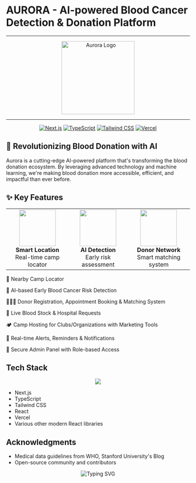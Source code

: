 # AURORA - AI-powered Blood Cancer Detection & Donation Platform






---

<div align="center">
<img src="https://github.com/user-attachments/assets/26b36d9e-5f13-434b-9c75-b68ada7edd10" alt="Aurora Logo" width="200"/>

---

  
  [![Next.js](https://img.shields.io/badge/Next.js-000000?style=for-the-badge&logo=next.js&logoColor=white)](https://nextjs.org/)
  [![TypeScript](https://img.shields.io/badge/TypeScript-007ACC?style=for-the-badge&logo=typescript&logoColor=white)](https://www.typescriptlang.org/)
  [![Tailwind CSS](https://img.shields.io/badge/Tailwind_CSS-38B2AC?style=for-the-badge&logo=tailwind-css&logoColor=white)](https://tailwindcss.com/)
  [![Vercel](https://img.shields.io/badge/Vercel-000000?style=for-the-badge&logo=vercel&logoColor=white)](https://vercel.com)
  
</div>  

## 🌟 Revolutionizing Blood Donation with AI

Aurora is a cutting-edge AI-powered platform that's transforming the blood donation ecosystem. By leveraging advanced technology and machine learning, we're making blood donation more accessible, efficient, and impactful than ever before.

## ✨ Key Features

<div align="center">
  <table>
    <tr>
      <td align="center">
        <img src="https://github.com/user-attachments/assets/4a33f45c-c246-46e0-8e74-e2282d5e280d" width="100"/>
        <br/>
        <b>Smart Location</b>
        <br/>
        Real-time camp locator
      </td>
      <td align="center">
        <img src="https://github.com/user-attachments/assets/f6e096f2-4e31-4425-a09d-a2a1bc082e72" width="100"/>
        <br/>
        <b>AI Detection</b>
        <br/>
        Early risk assessment
      </td>
      <td align="center">
        <img src="https://github.com/user-attachments/assets/d973c3a4-c4ca-4a94-9fc5-3e13df0193d6" width="100"/>
        <br/>
        <b>Donor Network</b>
        <br/>
        Smart matching system
      </td>
    </tr>
  </table>
</div>


📍 Nearby Camp Locator

🧬 AI-based Early Blood Cancer Risk Detection

🧑‍🤝‍🧑 Donor Registration, Appointment Booking & Matching System

🏥 Live Blood Stock & Hospital Requests

🏕️ Camp Hosting for Clubs/Organizations with Marketing Tools

🔔 Real-time Alerts, Reminders & Notifications

🔐 Secure Admin Panel with Role-based Access



## Tech Stack

<div align="center">
  <img src="https://skillicons.dev/icons?i=nextjs,ts,tailwind,react,vercel,git&theme=dark" />
</div>

- Next.js
- TypeScript
- Tailwind CSS
- React
- Vercel
- Various other modern React libraries

## Acknowledgments

- Medical data guidelines from WHO, Stanford University's Blog
- Open-source community and contributors


<div align="center">
  <img src="https://readme-typing-svg.herokuapp.com?font=Fira+Code&weight=500&size=20&pause=1000&color=3B82F6&center=true&vCenter=true&width=600&height=50&lines=Made+with+❤️+by+the+Aurora+Team" alt="Typing SVG" />
</div>
